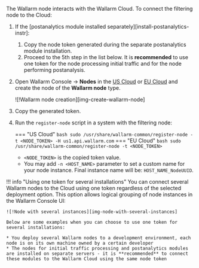 The Wallarm node interacts with the Wallarm Cloud. To connect the filtering node to the Cloud:

1. If the [postanalytics module installed separately][install-postanalytics-instr]:

    1. Copy the node token generated during the separate postanalytics module installation.
    1. Proceed to the 5th step in the list below. It is **recommended** to use one token for the node processing initial traffic and for the node performing postanalysis.
1. Open Wallarm Console → **Nodes** in the [US Cloud](https://us1.my.wallarm.com/nodes) or [EU Cloud](https://my.wallarm.com/nodes) and create the node of the **Wallarm node** type.

    ![!Wallarm node creation][img-create-wallarm-node]
1. Copy the generated token.
1. Run the `register-node` script in a system with the filtering node:
    
    === "US Cloud"
        ``` bash
        sudo /usr/share/wallarm-common/register-node -t <NODE_TOKEN> -H us1.api.wallarm.com
        ```
    === "EU Cloud"
        ``` bash
        sudo /usr/share/wallarm-common/register-node -t <NODE_TOKEN>
        ```
    
    * `<NODE_TOKEN>` is the copied token value.
    * You may add `-n <HOST_NAME>` parameter to set a custom name for your node instance. Final instance name will be: `HOST_NAME_NodeUUID`.

!!! info "Using one token for several installations"
    You can connect several Wallarm nodes to the Cloud using one token regardless of the selected deployment option. This option allows logical grouping of node instances in the Wallarm Console UI:

    ![!Node with several instances][img-node-with-several-instances]
    
    Below are some examples when you can choose to use one token for several installations:

    * You deploy several Wallarm nodes to a development environment, each node is on its own machine owned by a certain developer
    * The nodes for initial traffic processing and postanalytics modules are installed on separate servers - it is **recommended** to connect these modules to the Wallarm Cloud using the same node token
